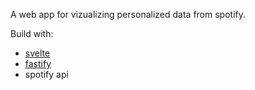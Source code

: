  A web app for vizualizing  personalized data from spotify.
 
 Build with:
- [svelte](https://svelte.dev/)
- [fastify](https://www.fastify.io/ ) 
- spotify api